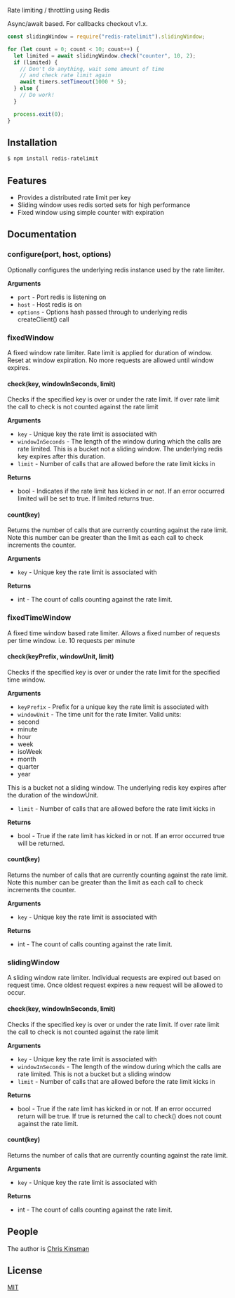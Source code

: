 Rate limiting / throttling using Redis

Async/await based. For callbacks checkout v1.x.

```js
const slidingWindow = require("redis-ratelimit").slidingWindow;

for (let count = 0; count < 10; count++) {
  let limited = await slidingWindow.check("counter", 10, 2);
  if (limited) {
    // Don't do anything, wait some amount of time
    // and check rate limit again
    await timers.setTimeout(1000 * 5);
  } else {
    // Do work!
  }

  process.exit(0);
}
```

## Installation

```bash
$ npm install redis-ratelimit
```

## Features

- Provides a distributed rate limit per key
- Sliding window uses redis sorted sets for high performance
- Fixed window using simple counter with expiration

## Documentation

### configure(port, host, options)

Optionally configures the underlying redis instance used by the rate limiter.

**Arguments**

- `port` - Port redis is listening on
- `host` - Host redis is on
- `options` - Options hash passed through to underlying redis createClient() call

### fixedWindow

A fixed window rate limiter. Rate limit is applied for duration of window. Reset at window expiration. No more requests are allowed until window expires.

#### check(key, windowInSeconds, limit)

Checks if the specified key is over or under the rate limit. If over rate limit the call to check is not counted
against the rate limit

**Arguments**

- `key` - Unique key the rate limit is associated with
- `windowInSeconds` - The length of the window during which the calls are rate limited. This is a bucket
  not a sliding window. The underlying redis key expires after this duration.
- `limit` - Number of calls that are allowed before the rate limit kicks in

**Returns**

- bool - Indicates if the rate limit has kicked in or not. If an error
  occurred limited will be set to true. If limited returns true.

#### count(key)

Returns the number of calls that are currently counting against the rate limit. Note this number can be greater than the limit as each call to check increments the counter.

**Arguments**

- `key` - Unique key the rate limit is associated with

**Returns**

- int - The count of calls counting against the rate limit.

### fixedTimeWindow

A fixed time window based rate limiter. Allows a fixed number of requests per time window. i.e. 10 requests per minute

#### check(keyPrefix, windowUnit, limit)

Checks if the specified key is over or under the rate limit for the specified time window.

**Arguments**

- `keyPrefix` - Prefix for a unique key the rate limit is associated with
- `windowUnit` - The time unit for the rate limiter. Valid units:
- second
- minute
- hour
- week
- isoWeek
- month
- quarter
- year

This is a bucket not a sliding window. The underlying redis key expires after the duration of the windowUnit.

- `limit` - Number of calls that are allowed before the rate limit kicks in

**Returns**

- bool - True if the rate limit has kicked in or not. If an error
  occurred true will be returned.

#### count(key)

Returns the number of calls that are currently counting against the rate limit. Note this number can be greater than the limit as each call to check increments the counter.

**Arguments**

- `key` - Unique key the rate limit is associated with

**Returns**

- int - The count of calls counting against the rate limit.

### slidingWindow

A sliding window rate limiter. Individual requests are expired out based on request time. Once oldest request expires a new request will be allowed to occur.

#### check(key, windowInSeconds, limit)

Checks if the specified key is over or under the rate limit. If over rate limit the call to check is not counted against the rate limit

**Arguments**

- `key` - Unique key the rate limit is associated with
- `windowInSeconds` - The length of the window during which the calls are rate limited. This is not a bucket
  but a sliding window
- `limit` - Number of calls that are allowed before the rate limit kicks in

**Returns**

- bool - True if the rate limit has kicked in or not. If an error
  occurred return will be true. If true is returned the call to check() does not count against
  the rate limit.

#### count(key)

Returns the number of calls that are currently counting against the rate limit.

**Arguments**

- `key` - Unique key the rate limit is associated with

**Returns**

- int - The count of calls counting against the rate limit.

## People

The author is [Chris Kinsman](https://github.com/chriskinsman)

## License

[MIT](LICENSE)
